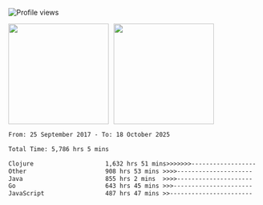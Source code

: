 ![Profile views](https://komarev.com/ghpvc/?username=liuchong)

<!-- ![GitHub stats](https://github-readme-stats.vercel.app/api?username=liuchong&show_icons=true) -->

<div style="display: flex; gap: 10px; align-items: center;">
  <img style="height: 200px;" src="https://github-readme-stats.vercel.app/api?username=liuchong&show_icons=true" />
  <img style="height: 200px;" src="https://github-readme-stats.vercel.app/api/top-langs/?username=liuchong&size_weight=0.5&count_weight=0.5&langs_count=6&hide=css,lua,html&layout=compact" />
</div>

<!-- <img src="https://cr-skills-chart-widget.azurewebsites.net/api/api?username=liuchong&skills=Java,JavaScript,Python,Go,Rust,Zig&show-other-skills=true"/> -->

<!--START_SECTION:waka-->

```txt
From: 25 September 2017 - To: 18 October 2025

Total Time: 5,786 hrs 5 mins

Clojure                    1,632 hrs 51 mins>>>>>>>------------------   28.22 %
Other                      908 hrs 53 mins >>>>---------------------   15.71 %
Java                       855 hrs 2 mins  >>>>---------------------   14.78 %
Go                         643 hrs 45 mins >>>----------------------   11.13 %
JavaScript                 487 hrs 47 mins >>-----------------------   08.43 %
```

<!--END_SECTION:waka-->
